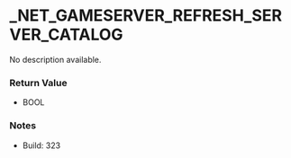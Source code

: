 # _NET_GAMESERVER_REFRESH_SERVER_CATALOG

No description available.

### Return Value
* BOOL

### Notes
* Build: 323

